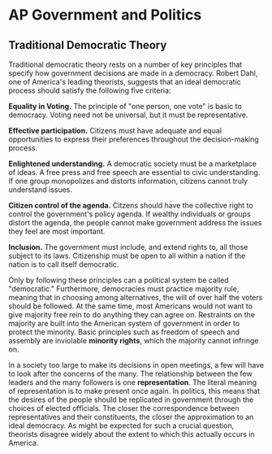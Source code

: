 # AP Government and Politics

## Traditional Democratic Theory

Traditional democratic theory rests on a number of key principles that specify how government decisions are made in a democracy.  Robert Dahl, one of America's leading theorists, suggests that an ideal democratic process should satisfy the following five criteria:

**Equality in Voting.**  The principle of "one person, one vote" is basic to democracy.  Voting need not be universal, but it must be representative.

**Effective participation.**  Citizens must have adequate and equal opportunities to express their preferences throughout the decision-making process.

**Enlightened understanding.**  A democratic society must be a marketplace of ideas.  A free press and free speech are essential to civic understanding.  If one group monopolizes and distorts information, citizens cannot truly understand issues.

**Citizen control of the agenda.**  Citzens should have the collective right to control the government's policy agenda.  If wealthy individuals or groups distort the agenda, the people cannot make government address the issues they feel are most important.

**Inclusion.**  The government must include, and extend rights to, all those subject to its laws.  Citizenship must be open to all within a nation if the nation is to call itself democratic.

Only by following these principles can a political system be called "democratic."  Furthermore, democracies must practice majority rule, meaning that in choosing among alternatives, the will of over half the voters should be followed.  At the same time, most Americans would not want to give majority free rein to do anything they can agree on.  Restraints on the majority are built into the American system of government in order to protect the minority.  Basic principles such as freedom of speech and assembly are inviolable **minority rights**, which the majority cannot infringe on.

In a society too large to make its decisions in open meetings, a few will have to look after the concerns of the many.  The relationship between the few leaders and the many followers is one **representation**.  The literal meaning of representation is to make present once again.  In politics, this means that the desires of the people should be replicated in government through the choices of elected officials.  The closer the correspondence between representatives and their constituents, the closer the approximation to an ideal democracy.  As might be expected for such a crucial question, theorists disagree widely about the extent to which this actually occurs in America.
